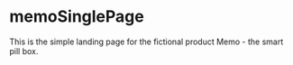 # memoSinglePage

This is the simple landing page for the fictional product Memo - the smart pill box.
